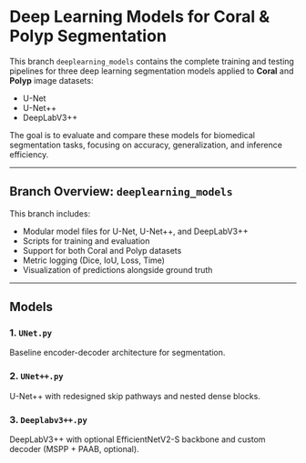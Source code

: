 #  Deep Learning Models for Coral & Polyp Segmentation

This branch `deeplearning_models` contains the complete training and testing pipelines for three deep learning segmentation models applied to **Coral** and **Polyp** image datasets:

- U-Net
- U-Net++
- DeepLabV3++

The goal is to evaluate and compare these models for biomedical segmentation tasks, focusing on accuracy, generalization, and inference efficiency.

---

##  Branch Overview: `deeplearning_models`

This branch includes:
- Modular model files for U-Net, U-Net++, and DeepLabV3++
- Scripts for training and evaluation
- Support for both Coral and Polyp datasets
- Metric logging (Dice, IoU, Loss, Time)
- Visualization of predictions alongside ground truth

---

##  Models

### 1. `UNet.py`
Baseline encoder-decoder architecture for segmentation.

### 2. `UNet++.py`
U-Net++ with redesigned skip pathways and nested dense blocks.

### 3. `Deeplabv3++.py`
DeepLabV3++ with optional EfficientNetV2-S backbone and custom decoder (MSPP + PAAB, optional).

